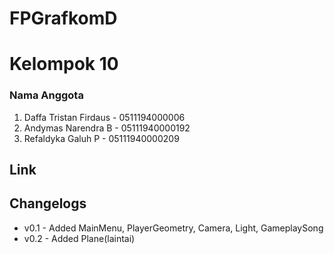 # FPGrafkomD
# Kelompok 10
### Nama Anggota  
1. Daffa Tristan Firdaus - 0511194000006
2. Andymas Narendra B  - 05111940000192
3. Refaldyka Galuh  P  - 05111940000209      
## Link 

## Changelogs
- v0.1 - Added MainMenu, PlayerGeometry, Camera, Light, GameplaySong
- v0.2 - Added Plane(laintai)
